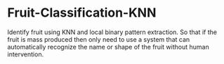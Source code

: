 # Fruit-Classification-KNN
 Identify fruit using KNN and local binary pattern extraction. So that if the fruit is mass produced then only need to use a system that can automatically recognize the name or shape of the fruit without human intervention.
